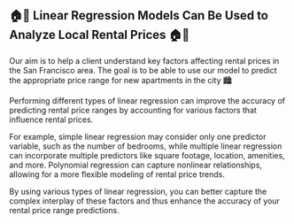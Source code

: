 ## 🏠💸 Linear Regression Models Can Be Used to Analyze Local Rental Prices 🏠💸

Our aim is to help a client understand key factors affecting rental prices in the San Francisco area. The goal is to be able to use our model to predict the appropriate price range for new apartments in the city 🏙️

Performing different types of linear regression can improve the accuracy of predicting rental price ranges by accounting for various factors that influence rental prices. 

For example, simple linear regression may consider only one predictor variable, such as the number of bedrooms, while multiple linear regression can incorporate multiple predictors like square footage, location, amenities, and more. Polynomial regression can capture nonlinear relationships, allowing for a more flexible modeling of rental price trends. 

By using various types of linear regression, you can better capture the complex interplay of these factors and thus enhance the accuracy of your rental price range predictions.
